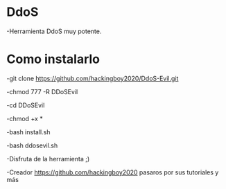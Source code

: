 # DdoS
-Herramienta DdoS muy potente.

# Como instalarlo
-git clone https://github.com/hackingboy2020/DdoS-Evil.git


-chmod 777 -R DDoSEvil

-cd DDoSEvil

-chmod +x *

-bash install.sh

-bash ddosevil.sh


-Disfruta de la herramienta ;)


-Creador https://github.com/hackingboy2020 pasaros por sus tutoriales y más 

